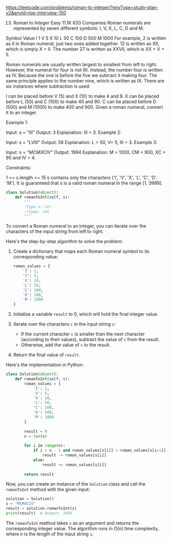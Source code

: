 https://leetcode.com/problems/roman-to-integer/?envType=study-plan-v2&envId=top-interview-150

13. Roman to Integer
Easy
11.1K
633
Companies
Roman numerals are represented by seven different symbols: I, V, X, L, C, D and M.

Symbol       Value
I             1
V             5
X             10
L             50
C             100
D             500
M             1000
For example, 2 is written as II in Roman numeral, just two ones added together. 12 is written as XII, which is simply X + II. The number 27 is written as XXVII, which is XX + V + II.

Roman numerals are usually written largest to smallest from left to right. However, the numeral for four is not IIII. Instead, the number four is written as IV. Because the one is before the five we subtract it making four. The same principle applies to the number nine, which is written as IX. There are six instances where subtraction is used:

I can be placed before V (5) and X (10) to make 4 and 9. 
X can be placed before L (50) and C (100) to make 40 and 90. 
C can be placed before D (500) and M (1000) to make 400 and 900.
Given a roman numeral, convert it to an integer.

 

Example 1:

Input: s = "III"
Output: 3
Explanation: III = 3.
Example 2:

Input: s = "LVIII"
Output: 58
Explanation: L = 50, V= 5, III = 3.
Example 3:

Input: s = "MCMXCIV"
Output: 1994
Explanation: M = 1000, CM = 900, XC = 90 and IV = 4.
 

Constraints:

1 <= s.length <= 15
s contains only the characters ('I', 'V', 'X', 'L', 'C', 'D', 'M').
It is guaranteed that s is a valid roman numeral in the range [1, 3999].

```python
class Solution(object):
    def romanToInt(self, s):
        """
        :type s: str
        :rtype: int
        """
```

To convert a Roman numeral to an integer, you can iterate over the characters of the input string from left to right. 

Here's the step-by-step algorithm to solve the problem:

1. Create a dictionary that maps each Roman numeral symbol to its corresponding value:

   ```python
   roman_values = {
       'I': 1,
       'V': 5,
       'X': 10,
       'L': 50,
       'C': 100,
       'D': 500,
       'M': 1000
   }
   ```

2. Initialize a variable `result` to 0, which will hold the final integer value.
3. Iterate over the characters `c` in the input string `s`:
   - If the current character `c` is smaller than the next character (according to their values), subtract the value of `c` from the result.
   - Otherwise, add the value of `c` to the result.
4. Return the final value of `result`.

Here's the implementation in Python:

```python
class Solution(object):
    def romanToInt(self, s):
        roman_values = {
            'I': 1,
            'V': 5,
            'X': 10,
            'L': 50,
            'C': 100,
            'D': 500,
            'M': 1000
        }
        
        result = 0
        n = len(s)
        
        for i in range(n):
            if i < n - 1 and roman_values[s[i]] < roman_values[s[i+1]]:
                result -= roman_values[s[i]]
            else:
                result += roman_values[s[i]]
        
        return result
```

Now, you can create an instance of the `Solution` class and call the `romanToInt` method with the given input:

```python
solution = Solution()
s = "MCMXCIV"
result = solution.romanToInt(s)
print(result)  # Output: 1994
```

The `romanToInt` method takes `s` as an argument and returns the corresponding integer value. The algorithm runs in O(n) time complexity, where n is the length of the input string `s`.